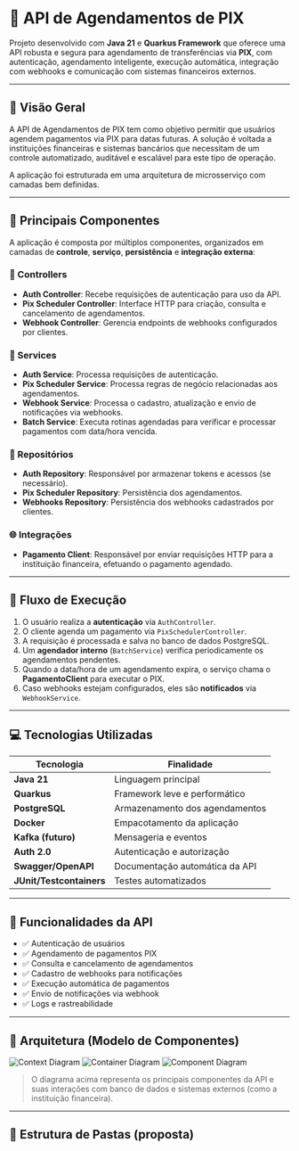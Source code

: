 # 💸 API de Agendamentos de PIX

Projeto desenvolvido com **Java 21** e **Quarkus Framework** que oferece uma API robusta e segura para agendamento de transferências via **PIX**, com autenticação, agendamento inteligente, execução automática, integração com webhooks e comunicação com sistemas financeiros externos.

---

## 📌 Visão Geral

A API de Agendamentos de PIX tem como objetivo permitir que usuários agendem pagamentos via PIX para datas futuras. A solução é voltada a instituições financeiras e sistemas bancários que necessitam de um controle automatizado, auditável e escalável para este tipo de operação.

A aplicação foi estruturada em uma arquitetura de microsserviço com camadas bem definidas.

---

## 🧩 Principais Componentes

A aplicação é composta por múltiplos componentes, organizados em camadas de **controle**, **serviço**, **persistência** e **integração externa**:

### 🎯 Controllers
- **Auth Controller**: Recebe requisições de autenticação para uso da API.
- **Pix Scheduler Controller**: Interface HTTP para criação, consulta e cancelamento de agendamentos.
- **Webhook Controller**: Gerencia endpoints de webhooks configurados por clientes.

### 🔧 Services
- **Auth Service**: Processa requisições de autenticação.
- **Pix Scheduler Service**: Processa regras de negócio relacionadas aos agendamentos.
- **Webhook Service**: Processa o cadastro, atualização e envio de notificações via webhooks.
- **Batch Service**: Executa rotinas agendadas para verificar e processar pagamentos com data/hora vencida.

### 🧱 Repositórios
- **Auth Repository**: Responsável por armazenar tokens e acessos (se necessário).
- **Pix Scheduler Repository**: Persistência dos agendamentos.
- **Webhooks Repository**: Persistência dos webhooks cadastrados por clientes.

### 🌐 Integrações
- **Pagamento Client**: Responsável por enviar requisições HTTP para a instituição financeira, efetuando o pagamento agendado.

---

## 🧠 Fluxo de Execução

1. O usuário realiza a **autenticação** via `AuthController`.
2. O cliente agenda um pagamento via `PixSchedulerController`.
3. A requisição é processada e salva no banco de dados PostgreSQL.
4. Um **agendador interno** (`BatchService`) verifica periodicamente os agendamentos pendentes.
5. Quando a data/hora de um agendamento expira, o serviço chama o **PagamentoClient** para executar o PIX.
6. Caso webhooks estejam configurados, eles são **notificados** via `WebhookService`.

---

## 💻 Tecnologias Utilizadas

| Tecnologia           | Finalidade                            |
|----------------------|----------------------------------------|
| **Java 21**          | Linguagem principal                    |
| **Quarkus**          | Framework leve e performático          |
| **PostgreSQL**       | Armazenamento dos agendamentos         |
| **Docker**           | Empacotamento da aplicação             |
| **Kafka (futuro)**   | Mensageria e eventos                   |
| **Auth 2.0**         | Autenticação e autorização             |
| **Swagger/OpenAPI**  | Documentação automática da API         |
| **JUnit/Testcontainers** | Testes automatizados               |

---

## 🧪 Funcionalidades da API

- ✅ Autenticação de usuários
- ✅ Agendamento de pagamentos PIX
- ✅ Consulta e cancelamento de agendamentos
- ✅ Cadastro de webhooks para notificações
- ✅ Execução automática de pagamentos
- ✅ Envio de notificações via webhook
- ✅ Logs e rastreabilidade

---

## 🧱 Arquitetura (Modelo de Componentes)

![Context Diagram](docs/arquitetura-componentes.png)
![Container Diagram](docs/arquitetura-componentes.png)
![Component Diagram](docs/arquitetura-componentes.png)

> O diagrama acima representa os principais componentes da API e suas interações com banco de dados e sistemas externos (como a instituição financeira).

---

## 📂 Estrutura de Pastas (proposta)

